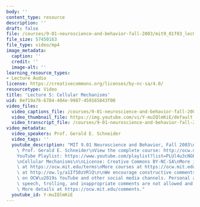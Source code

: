 ```yaml
---
body: ''
content_type: resource
description: ''
draft: false
file: /courses/9-01-neuroscience-and-behavior-fall-2003/mit9_01f03_lec05_360p_16_9.mp4
file_size: 57450163
file_type: video/mp4
image_metadata:
  caption: ''
  credit: ''
  image-alt: ''
learning_resource_types:
- Lecture Audio
license: https://creativecommons.org/licenses/by-nc-sa/4.0/
resourcetype: Video
title: 'Lecture 5: Cellular Mechanisms'
uid: 8ef19a76-6784-404e-9987-459165843f00
video_files:
  video_captions_file: /courses/9-01-neuroscience-and-behavior-fall-2003/13SjBPxF2Bf_jLK9zLYdSCZa-3-MfAWNP_transcript.webvtt
  video_thumbnail_file: https://img.youtube.com/vi/Y-muIQlmKiE/default.jpg
  video_transcript_file: /courses/9-01-neuroscience-and-behavior-fall-2003/13SjBPxF2Bf_jLK9zLYdSCZa-3-MfAWNP_transcript.pdf
video_metadata:
  video_speakers: Prof. Gerald E. Schneider
  video_tags: ''
  youtube_description: "MIT 9.01 Neuroscience and Behavior, Fall 2003\nInstructor:\
    \ Prof. Gerald E. Schneider\nView the complete course: http://ocw.mit.edu/courses/brain-and-cognitive-sciences/9-01-neuroscience-and-behavior-fall-2003\n\
    YouTube Playlist: https://www.youtube.com/playlist?list=PLUl4u3cNGP63U7FmbKD9KClb-94dyPJim\n\
    \nCellular Mechanisms\n\nLicense: Creative Commons BY-NC-SA\nMore information\
    \ at https://ocw.mit.edu/terms\nMore courses at https://ocw.mit.edu\nSupport OCW\
    \ at http://ow.ly/a1If50zVRlQ\n\nWe encourage constructive comments and discussion\
    \ on OCW\u2019s YouTube and other social media channels. Personal attacks, hate\
    \ speech, trolling, and inappropriate comments are not allowed and may be removed.\
    \ More details at https://ocw.mit.edu/comments."
  youtube_id: Y-muIQlmKiE
---
```


